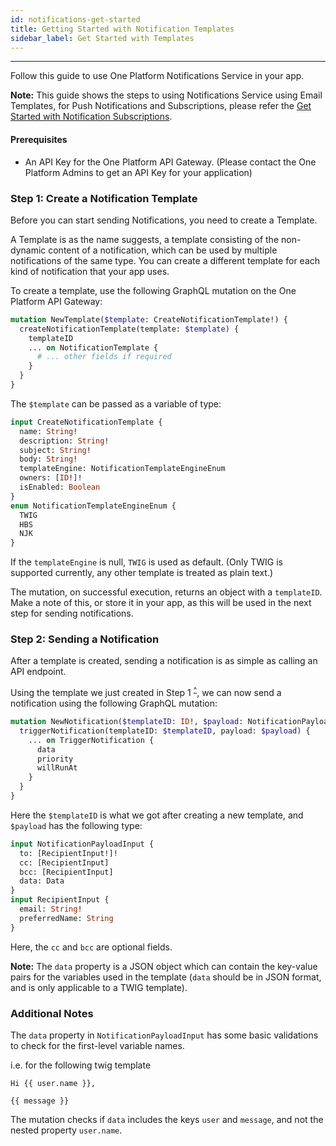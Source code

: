 ```yaml
---
id: notifications-get-started
title: Getting Started with Notification Templates
sidebar_label: Get Started with Templates
---
```

***

Follow this guide to use One Platform Notifications Service in your app.

**Note:** This guide shows the steps to using Notifications Service using Email Templates, for Push Notifications and Subscriptions, please refer the <a href="#" title="WIP" disabled>Get Started with Notification Subscriptions</a>.

#### Prerequisites

- An API Key for the One Platform API Gateway. (Please contact the One Platform Admins to get an API Key for your application)

### Step 1: Create a Notification Template

Before you can start sending Notifications, you need to create a Template.

A Template is as the name suggests, a template consisting of the non-dynamic content of a notification, which can be used by multiple notifications of the same type. You can create a different template for each kind of notification that your app uses.

To create a template, use the following GraphQL mutation on the One Platform API Gateway:

```graphql
mutation NewTemplate($template: CreateNotificationTemplate!) {
  createNotificationTemplate(template: $template) {
    templateID
    ... on NotificationTemplate {
      # ... other fields if required
    }
  }
}
```

The `$template` can be passed as a variable of type:

```graphql
input CreateNotificationTemplate {
  name: String!
  description: String!
  subject: String!
  body: String!
  templateEngine: NotificationTemplateEngineEnum
  owners: [ID!]!
  isEnabled: Boolean
}
enum NotificationTemplateEngineEnum {
  TWIG
  HBS
  NJK
}
```

If the `templateEngine` is null, `TWIG` is used as default. (Only TWIG is supported currently, any other template is treated as plain text.)

The mutation, on successful execution, returns an object with a `templateID`. Make a note of this, or store it in your app, as this will be used in the next step for sending notifications.

### Step 2: Sending a Notification

After a template is created, sending a notification is as simple as calling an API endpoint.

Using the template we just created in Step 1 <sup>[^](#step-1-create-a-notification-template)</sup>, we can now send a notification using the following GraphQL mutation:

```graphql
mutation NewNotification($templateID: ID!, $payload: NotificationPayloadInput!) {
  triggerNotification(templateID: $templateID, payload: $payload) {
    ... on TriggerNotification {
      data
      priority
      willRunAt
    }
  }
}
```

Here the `$templateID` is what we got after creating a new template, and `$payload` has the following type:

```graphql
input NotificationPayloadInput {
  to: [RecipientInput!]!
  cc: [RecipientInput]
  bcc: [RecipientInput]
  data: Data
}
input RecipientInput {
  email: String!
  preferredName: String
}
```

Here, the `cc` and `bcc` are optional fields.

**Note:** The `data` property is a JSON object which can contain the key-value pairs for the variables used in the template (`data` should be in JSON format, and is only applicable to a TWIG template).

### Additional Notes

The `data` property in `NotificationPayloadInput` has some basic validations to check for the first-level variable names.

i.e. for the following twig template

```twig
Hi {{ user.name }},

{{ message }}
```

The mutation checks if `data` includes the keys `user` and `message`, and not the nested property `user.name`.
